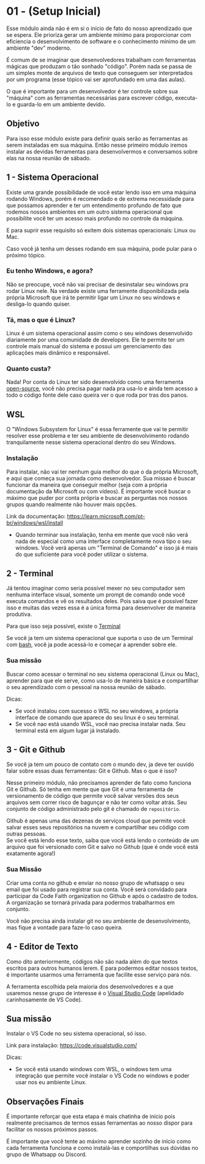# 01 - (Setup Inicial)
Esse módulo ainda não é em si o início de fato do nosso aprendizado que se espera. 
Ele prioriza gerar um ambiente mínimo para proporcionar com eficiencia o desenvolvimento de software e o conhecimento mínimo de um ambiente "dev" moderno.

É comum de se imaginar que desenvolvedores trabalham com ferramentas mágicas que produzam o tão sonhado "código". 
Porém nada se passa de um simples monte de arquivos de texto que conseguem ser interpretados por um programa (esse tópico vai ser aprofundado em uma das aulas).

O que é importante para um desenvolvedor é ter controle sobre sua "máquina" com as ferramentas necessárias para escrever código, executa-lo e guarda-lo em um ambiente devido.

## Objetivo
Para isso esse módulo existe para definir quais serão as ferramentas as serem instaladas em sua máquina.
Então nesse primeiro módulo iremos instalar as devidas ferramentas para desenvolvermos e conversamos sobre elas na nossa reunião de sábado.

## 1 - Sistema Operacional

Existe uma grande possibilidade de você estar lendo isso em uma máquina rodando Windows, porém é recomendado e de extrema necessidade para que possamos aprender e ter um entendimento profundo de fato que rodemos nossos ambientes em um outro sistema operacional que possibilite você ter um acesso mais profundo no controle da máquina.

E para suprir esse requisito só exitem dois sistemas operacionais: Linux ou Mac.

Caso você já tenha um desses rodando em sua máquina, pode pular para o próximo tópico.

### Eu tenho Windows, e agora?
Não se preocupe, você não vai precisar de desinstalar seu windows pra rodar Linux nele.
Na verdade existe uma ferramente disponibilizada pela própria Microsoft que irá te permitir ligar um Linux no seu windows e desliga-lo quando quiser.

### Tá, mas o que é Linux?
Linux é um sistema operacional assim como o seu windows desenvolvido diariamente por uma comunidade de developers. Ele te permite ter um controle mais manual do sistema e possui um gerenciamento das aplicações mais dinâmico e responsável.

### Quanto custa?
Nada! Por conta do Linux ter sido desenvolvido como uma ferramenta [open-source](https://pt.wikipedia.org/wiki/Software_de_c%C3%B3digo_aberto), você não precisa pagar nada pra usa-lo e ainda tem acesso a todo o código fonte dele caso queira ver o que roda por tras dos panos.

## WSL
O "Windows Subsystem for Linux" é essa ferramente que vai te permitir resolver esse problema e ter seu ambiente de desenvolvimento rodando tranquilamente nesse sistema operacional dentro do seu Windows.

### Instalação
Para instalar, não vai ter nenhum guia melhor do que o da própria Microsoft, e aqui que começa sua jornada como desenvolvedor.
Sua missao é buscar funcionar da maneira que conseguir melhor (seja com a própria documentação da Microsoft ou com vídeos).
É importante você buscar o máximo que puder por conta própria e buscar as perguntas nos nossos grupos quando realmente não houver mais opções.

Link da documentação: https://learn.microsoft.com/pt-br/windows/wsl/install

- Quando terminar sua instalação, tenha em mente que você não verá nada de especial como uma interface completamente nova tipo o seu windows. Você verá apenas um "Terminal de Comando" e isso já é mais do que suficiente para você poder utilizar o sistema.

## 2 - Terminal

Já tentou imaginar como seria possível mexer no seu computador sem nenhuma interface visual, somente um prompt de comando onde você executa comandos e vê os resultados deles. Pois saiva que é possível fazer isso e muitas das vezes essa é a única forma para desenvolver de maneira produtiva.

Para que isso seja possível, existe o [Terminal](https://help.ubuntu.com/kubuntu/desktopguide/pt_BR/terminals.html)

Se você ja tem um sistema operacional que suporta o uso de um Terminal com [bash](https://pt.wikipedia.org/wiki/Bash), você ja pode acessá-lo e começar a aprender sobre ele.

### Sua missão
Buscar como acessar o terminal no seu sistema operacional (Linux ou Mac), aprender para que ele serve, como usa-lo de maneira básica e compartilhar o seu aprendizado com o pessoal na nossa reunião de sábado.

Dicas:
- Se você instalou com sucesso o WSL no seu windows, a própria interface de comando que aparece do seu linux é o seu terminal.
- Se você nao está usando WSL, você nao precisa instalar nada. Seu terminal está em algum lugar já instalado.

## 3 - Git e Github
Se você ja tem um pouco de contato com o mundo dev, ja deve ter ouvido falar sobre essas duas ferramentas: Git e Github.
Mas o que é isso?

Nesse primeiro módulo, não precisamos aprender de fato como funciona Git e Github. Só tenha em mente que que Git é uma ferramenta de versionamento de código que permite você salvar versões dos seus arquivos sem correr risco de bagunçar e não ter como voltar atrás. Seu conjunto de código administrado pelo git é chamado de `repositório`.

Github é apenas uma das dezenas de serviços cloud que permite você salvar esses seus repositórios na nuvem e compartilhar seu código com outras pessoas.<br>
Se você está lendo esse texto, saiba que você está lendo o conteúdo de um arquivo que foi versionado com Git e salvo no Github (que é onde você está exatamente agora!)

### Sua Missão
Criar uma conta no github e enviar no nosso grupo de whatsapp o seu email que foi usado para registrar sua conta. Você será convidado para participar da Code Faith organization no Github e após o cadastro de todos. A organização se tornará privada para podermos trabalharmos em conjunto.

Você não precisa ainda instalar git no seu ambiente de desenvolvimento, mas fique a vontade para faze-lo caso queira.

## 4 - Editor de Texto
Como dito anteriormente, códigos não são nada além do que textos escritos para outros humanos lerem. E para podermos editar nossos textos, é importante usarmos uma ferramenta que facilite esse serviço para nós.

A ferramenta escolhida pela maioria dos desenvolvedores e a que usaremos nesse grupo de interesse é o [Visual Studio Code](https://code.visualstudio.com/) (apelidado carinhosamente de VS Code).

## Sua missão
Instalar o VS Code no seu sistema operacional, só isso.

Link para instalação: https://code.visualstudio.com/

Dicas:
- Se você está usando windows com WSL, o windows tem uma integração que permite você instalar o VS Code no windows e poder usar nos eu ambiente Linux.

## Observações Finais
É importante reforçar que esta etapa é mais chatinha de início pois realmente precisamos de termos essas ferramentas ao nosso dispor para facilitar os nossos próximos passos.

É importante que você tente ao máximo aprender sozinho de início como cada ferramenta funciona e como instalá-las e comportilhas sus dúvidas no grupo de Whatsapp ou Discord.
